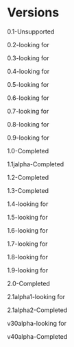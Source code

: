 
# Versions
0.1-Unsupported

0.2-looking for

0.3-looking for

0.4-looking for 

0.5-looking for

0.6-looking for

0.7-looking for

0.8-looking for

0.9-looking for

1.0-Completed

1.1jalpha-Completed

1.2-Completed

1.3-Completed

1.4-looking for

1.5-looking for

1.6-looking for

1.7-looking for

1.8-looking for

1.9-looking for

2.0-Completed

2.1alpha1-looking for

2.1alpha2-Completed

v30alpha-looking for

v40alpha-Completed

